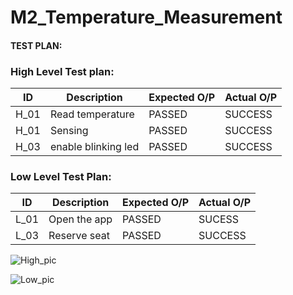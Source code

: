 # M2_Temperature_Measurement

#### TEST PLAN:
### High Level Test plan:
| ID    | Description                             | Expected O/P | Actual O/P |
|-------|-----------------------------------------| ------------ | ---------- |
| H_01  |Read temperature                         |PASSED        |SUCCESS     | 
| H_01  |Sensing                                  |PASSED        |SUCCESS     | 
| H_03  |enable blinking led                      |PASSED        |SUCCESS     | 


### Low Level Test Plan:
| ID    | Description           | Expected O/P | Actual O/P | 
|-------|-----------------------| ------------ | -----------| 
| L_01  |Open the app           | PASSED       |SUCESS      | 
| L_03  |Reserve seat           | PASSED       |SUCCESS     |



![High_pic](https://user-images.githubusercontent.com/101330247/164477097-aac87de2-1e01-4d70-91c4-549b94fdbbc0.png)



![Low_pic](https://user-images.githubusercontent.com/101330247/164476915-3af13690-c8b3-448d-ad4c-a038dc1a2d99.png)
